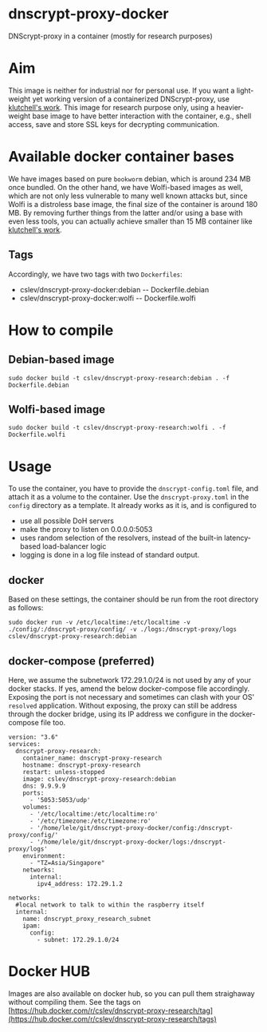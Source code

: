 # dnscrypt-proxy-docker
DNScrypt-proxy in a container (mostly for research purposes)

# Aim
This image is neither for industrial nor for personal use. If you want a light-weight yet working version of a containerized DNScrypt-proxy, use [klutchell's work](https://github.com/klutchell/dnscrypt-proxy-docker).
This image for research purpose only, using a heavier-weight base image to have better interaction with the container, e.g., shell access, save and store SSL keys for decrypting communication.

# Available docker container bases
We have images based on pure `bookworm` debian, which is around 234 MB once bundled.
On the other hand, we have Wolfi-based images as well, which are not only less vulnerable to many well known attacks but, since Wolfi is a distroless base image, the final size of the container is around 180 MB. By removing further things from the latter and/or using a base with even less tools, you can actually achieve smaller than 15 MB container like [klutchell's work](https://github.com/klutchell/dnscrypt-proxy-docker).

## Tags
Accordingly, we have two tags with two `Dockerfiles`:
 - cslev/dnscrypt-proxy-docker:debian  -- Dockerfile.debian
 - cslev/dnscrypt-proxy-docker:wolfi   -- Dockerfile.wolfi

# How to compile
## Debian-based image
```
sudo docker build -t cslev/dnscrypt-proxy-research:debian . -f Dockerfile.debian
```
## Wolfi-based image
```
sudo docker build -t cslev/dnscrypt-proxy-research:wolfi . -f Dockerfile.wolfi
```

# Usage
To use the container, you have to provide the `dnscrypt-config.toml` file, and attach it as a volume to the container.
Use the `dnscrypt-proxy.toml` in the `config` directory as a template. It already works as it is, and is configured to
 - use all possible DoH servers
 - make the proxy to listen on 0.0.0.0:5053
 - uses random selection of the resolvers, instead of the built-in latency-based load-balancer logic
 - logging is done in a log file instead of standard output.

## docker
Based on these settings, the container should be run from the root directory as follows:
```
sudo docker run -v /etc/localtime:/etc/localtime -v ./config/:/dnscrypt-proxy/config/ -v ./logs:/dnscrypt-proxy/logs cslev/dnscrypt-proxy-research:debian
```

## docker-compose (preferred)
Here, we assume the subnetwork 172.29.1.0/24 is not used by any of your docker stacks.
If yes, amend the below docker-compose file accordingly.
Exposing the port is not necessary and sometimes can clash with your OS' `resolved` application.
Without exposing, the proxy can still be address through the docker bridge, using its IP address we configure in the docker-compose file too.

```
version: "3.6"
services:
  dnscrypt-proxy-research:
    container_name: dnscrypt-proxy-research
    hostname: dnscrypt-proxy-research
    restart: unless-stopped
    image: cslev/dnscrypt-proxy-research:debian
    dns: 9.9.9.9
    ports: 
      - '5053:5053/udp'
    volumes:
      - '/etc/localtime:/etc/localtime:ro'
      - '/etc/timezone:/etc/timezone:ro'
      - '/home/lele/git/dnscrypt-proxy-docker/config:/dnscrypt-proxy/config/'
      - '/home/lele/git/dnscrypt-proxy-docker/logs:/dnscrypt-proxy/logs'
    environment:
      - "TZ=Asia/Singapore"
    networks:
      internal:
        ipv4_address: 172.29.1.2

networks:
  #local network to talk to within the raspberry itself
  internal:
    name: dnscrypt_proxy_research_subnet
    ipam:
      config:
        - subnet: 172.29.1.0/24        
```

# Docker HUB
Images are also available on docker hub, so you can pull them straighaway without compiling them.
See the tags on [https://hub.docker.com/r/cslev/dnscrypt-proxy-research/tag](https://hub.docker.com/r/cslev/dnscrypt-proxy-research/tags)



